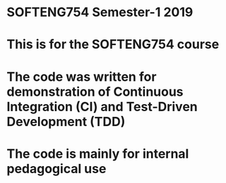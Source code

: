 # SOFTENG754 Semester-1 2019
# This is for the SOFTENG754 course
# The code was written for demonstration of Continuous Integration (CI) and Test-Driven Development (TDD)
# The code is mainly for internal pedagogical use